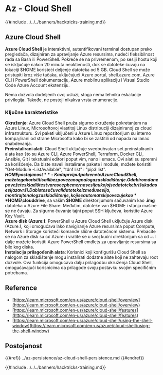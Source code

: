 # Az - Cloud Shell

{{#include ../../../banners/hacktricks-training.md}}

## Azure Cloud Shell

**Azure Cloud Shell** je interaktivni, autentifikovani terminal dostupan preko pregledača, dizajniran za upravljanje Azure resursima, nudeći fleksibilnost rada sa Bash ili PowerShell. Pokreće se na privremenom, po sesiji hostu koji se isključuje nakon 20 minuta neaktivnosti, dok se datoteke čuvaju na lokaciji $HOME koristeći deljenje datoteka od 5 GB. Cloud Shell se može pristupiti kroz više tačaka, uključujući Azure portal, shell.azure.com, Azure CLI i PowerShell dokumentaciju, Azure mobilnu aplikaciju i Visual Studio Code Azure Account ekstenziju.

Nema dozvola dodeljenih ovoj usluzi, stoga nema tehnika eskalacije privilegija. Takođe, ne postoji nikakva vrsta enumeracije.

### Ključne karakteristike

**Okruženje**: Azure Cloud Shell pruža sigurno okruženje pokretanjem na Azure Linux, Microsoftovoj vlastitoj Linux distribuciji dizajniranoj za cloud infrastrukturu. Svi paketi uključeni u Azure Linux repozitorijum su interno kompajlirani od strane Microsofta kako bi se zaštitili od napada na lanac snabdevanja.  
**Preinstalirani alati**: Cloud Shell uključuje sveobuhvatan set preinstaliranih alata kao što su Azure CLI, Azure PowerShell, Terraform, Docker CLI, Ansible, Git i tekstualni editori poput vim, nano i emacs. Ovi alati su spremni za korišćenje. Da biste naveli instalirane pakete i module, možete koristiti "Get-Module -ListAvailable", "tdnf list" i "pip3 list".  
**$HOME postojanost**: Kada prvi put pokrenete Azure Cloud Shell, možete ga koristiti sa ili bez povezanog naloga za skladištenje. Odabirom da ne povežete skladište stvara se ephemerna sesija u kojoj se datoteke brišu kada sesija završi. Da biste sačuvali datoteke između sesija, montirajte nalog za skladištenje, koji se automatski povezuje kao **$HOME\clouddrive**, sa vašim **$HOME** direktorijumom sačuvanim kao **.img** datoteka u Azure File Share. Međutim, datoteke van $HOME i stanja mašine se ne čuvaju. Za sigurno čuvanje tajni poput SSH ključeva, koristite Azure Key Vault.  
**Azure disk (Azure:)**: PowerShell u Azure Cloud Shell uključuje Azure disk (Azure:), koji omogućava lako navigiranje Azure resursima poput Compute, Network i Storage koristeći komande slične datotečnom sistemu. Prebacite se na Azure disk sa cd Azure: i vratite se u svoj kućni direktorijum sa cd ~. I dalje možete koristiti Azure PowerShell cmdlets za upravljanje resursima sa bilo kog diska.  
**Instalacija prilagođenih alata**: Korisnici koji konfigurišu Cloud Shell sa nalogom za skladištenje mogu instalirati dodatne alate koji ne zahtevaju root dozvole. Ova funkcija omogućava dalju prilagodbu okruženja Cloud Shell, omogućavajući korisnicima da prilagode svoju postavku svojim specifičnim potrebama.

## Reference

- [https://learn.microsoft.com/en-us/azure/cloud-shell/overview](https://learn.microsoft.com/en-us/azure/cloud-shell/overview)
- [https://learn.microsoft.com/en-us/azure/cloud-shell/features](https://learn.microsoft.com/en-us/azure/cloud-shell/features)
- [https://learn.microsoft.com/en-us/azure/cloud-shell/using-the-shell-window](https://learn.microsoft.com/en-us/azure/cloud-shell/using-the-shell-window)

## Postojanost

{{#ref}}
../az-persistence/az-cloud-shell-persistence.md
{{#endref}}

{{#include ../../../banners/hacktricks-training.md}}
